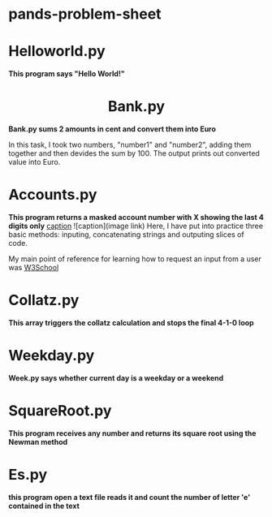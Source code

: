 # pands-problem-sheet

#                     Helloworld.py

**This program says "Hello World!"**

#                       <center> Bank.py</center> 

**Bank.py sums 2 amounts in cent and convert them into Euro**

 In this task, I took two numbers, "number1" and "number2", adding them together and then devides the sum by 100. The output prints out converted value into Euro.


#                        Accounts.py 

**This program returns a masked account number with X showing the last 4 digits only**
[caption](url)
![caption](image link)
Here, I have put into practice three basic methods: inputing, concatenating strings and outputing slices of code.

My main point of reference for learning how to request an input from a user was [W3School](https://www.w3schools.com/python/python_user_input.asp)

#                        Collatz.py 

**This array triggers the collatz calculation and stops the final 4-1-0 loop**

#                        Weekday.py 

**Week.py says whether current day is a weekday or a weekend**

#                         SquareRoot.py 

**This program receives any number and returns its square root using the Newman method**

#                        Es.py 

**this program open a text file reads it and count the number of letter 'e' contained in the text**